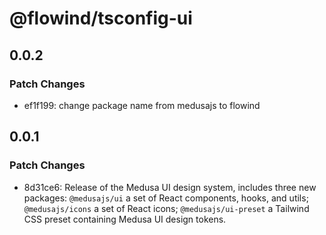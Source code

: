 # @flowind/tsconfig-ui

## 0.0.2

### Patch Changes

- ef1f199: change package name from medusajs to flowind

## 0.0.1

### Patch Changes

- 8d31ce6: Release of the Medusa UI design system, includes three new packages: `@medusajs/ui` a set of React components, hooks, and utils; `@medusajs/icons` a set of React icons; `@medusajs/ui-preset` a Tailwind CSS preset containing Medusa UI design tokens.
